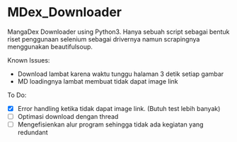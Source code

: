 # MDex_Downloader
MangaDex Downloader using Python3. Hanya sebuah script sebagai bentuk riset penggunaan selenium sebagai drivernya namun scrapingnya menggunakan beautifulsoup.

Known Issues:
 - Download lambat karena waktu tunggu halaman 3 detik setiap gambar
 - MD loadingnya lambat membuat tidak dapat image link

To Do:
- [x] Error handling ketika tidak dapat image link. (Butuh test lebih banyak)
- [ ] Optimasi download dengan thread
- [ ] Mengefisienkan alur program sehingga tidak ada kegiatan yang redundant
